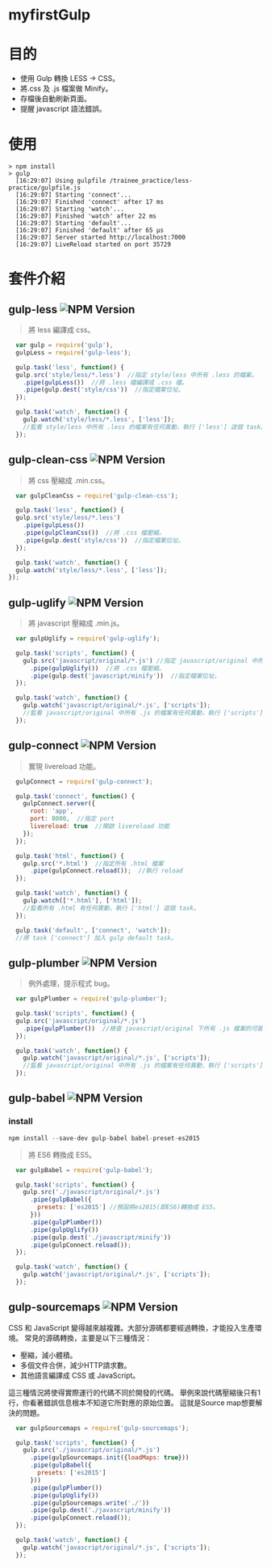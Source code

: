 # myfirstGulp
# 目的

- 使用 Gulp 轉換 LESS → CSS。
- 將.css 及 .js 檔案做 Minify。
- 存檔後自動刷新頁面。
- 提醒 javascript 語法錯誤。

# 使用

```
> npm install
> gulp
  [16:29:07] Using gulpfile /trainee_practice/less-practice/gulpfile.js
  [16:29:07] Starting 'connect'...
  [16:29:07] Finished 'connect' after 17 ms
  [16:29:07] Starting 'watch'...
  [16:29:07] Finished 'watch' after 22 ms
  [16:29:07] Starting 'default'...
  [16:29:07] Finished 'default' after 65 μs
  [16:29:07] Server started http://localhost:7000
  [16:29:07] LiveReload started on port 35729
```

# 套件介紹

## gulp-less ![NPM Version](https://img.shields.io/npm/v/gulp-less.svg?style=flat)

> 將 less 編譯成 css。

```javascript
  var gulp = require('gulp'),
  gulpLess = require('gulp-less');

  gulp.task('less', function() {
  gulp.src('style/less/*.less')  //指定 style/less 中所有 .less 的檔案。
    .pipe(gulpLess())  //將 .less 檔編譯成 .css 檔。
    .pipe(gulp.dest('style/css'))  //指定檔案位址。
  });

  gulp.task('watch', function() {
    gulp.watch('style/less/*.less', ['less']);
    //監看 style/less 中所有 .less 的檔案有任何異動，執行 ['less'] 這個 task。
  });
```

## gulp-clean-css ![NPM Version](https://img.shields.io/npm/v/gulp-clean-css.svg?style=flat)

> 將 css 壓縮成 .min.css。

```javascript
  var gulpCleanCss = require('gulp-clean-css');

  gulp.task('less', function() {
  gulp.src('style/less/*.less')
    .pipe(gulpLess())
    .pipe(gulpCleanCss())  //將 .css 檔壓縮。
    .pipe(gulp.dest('style/css'))  //指定檔案位址。
  });

  gulp.task('watch', function() {
  gulp.watch('style/less/*.less', ['less']);
});
```

## gulp-uglify ![NPM Version](https://img.shields.io/npm/v/gulp-uglify.svg?style=flat)

> 將 javascript 壓縮成 .min.js。

```javascript
  var gulpUglify = require('gulp-uglify');

  gulp.task('scripts', function() {
    gulp.src('javascript/original/*.js') //指定 javascript/original 中所有 .js 的檔案。
      .pipe(gulpUglify())  //將 .css 檔壓縮。
      .pipe(gulp.dest('javascript/minify'))  //指定檔案位址。
  });

  gulp.task('watch', function() {
    gulp.watch('javascript/original/*.js', ['scripts']);
    //監看 javascript/original 中所有 .js 的檔案有任何異動，執行 ['scripts'] 這個 task。
  });
```

## gulp-connect ![NPM Version](https://img.shields.io/npm/v/gulp-connect.svg?style=flat)

> 實現 livereload 功能。

```javascript
  gulpConnect = require('gulp-connect');

  gulp.task('connect', function() {
    gulpConnect.server({
      root: 'app',
      port: 8000,  //指定 port
      livereload: true  //開啟 livereload 功能
    });
  });

  gulp.task('html', function() {
    gulp.src('*.html')  //指定所有 .html 檔案
      .pipe(gulpConnect.reload());  //執行 reload
  });

  gulp.task('watch', function() {
    gulp.watch(['*.html'], ['html']);
    //監看所有 .html 有任何異動，執行 ['html'] 這個 task。
  });

  gulp.task('default', ['connect', 'watch']);
  //將 task ['connect'] 加入 gulp default task。
```

## gulp-plumber ![NPM Version](https://img.shields.io/npm/v/gulp-plumber.svg?style=flat)

> 例外處理，提示程式 bug。

```javascript
  var gulpPlumber = require('gulp-plumber');

  gulp.task('scripts', function() {
  gulp.src('javascript/original/*.js')
    .pipe(gulpPlumber())  //檢查 javascript/original 下所有 .js 檔案的可能錯誤。
  });

  gulp.task('watch', function() {
    gulp.watch('javascript/original/*.js', ['scripts']);
    //監看 javascript/original 中所有 .js 的檔案有任何異動，執行 ['scripts'] 這個 task。
  });
```

## gulp-babel ![NPM Version](https://img.shields.io/npm/v/gulp-babel.svg?style=flat)
### install

```javascript
npm install --save-dev gulp-babel babel-preset-es2015
```

> 將 ES6 轉換成 ES5。

```javascript
  var gulpBabel = require('gulp-babel');

  gulp.task('scripts', function() {
    gulp.src('./javascript/original/*.js')
      .pipe(gulpBabel({
        presets: ['es2015'] //預設將es2015(即ES6)轉換成 ES5。
      }))
      .pipe(gulpPlumber())
      .pipe(gulpUglify())
      .pipe(gulp.dest('./javascript/minify'))
      .pipe(gulpConnect.reload());
  });

  gulp.task('watch', function() {
    gulp.watch('javascript/original/*.js', ['scripts']);
  });
```

## gulp-sourcemaps ![NPM Version](https://img.shields.io/npm/v/gulp-sourcemaps.svg?style=flat)

CSS 和 JavaScript 變得越來越複雜。大部分源碼都要經過轉換，才能投入生產環境。
常見的源碼轉換，主要是以下三種情況：

- 壓縮，減小體積。
- 多個文件合併，減少HTTP請求數。
- 其他語言編譯成 CSS 或 JavaScript。

這三種情況將使得實際運行的代碼不同於開發的代碼。
舉例來說代碼壓縮後只有1行，你看著錯誤信息根本不知道它所對應的原始位置。
這就是Source map想要解決的問題。

```javascript
  var gulpSourcemaps = require('gulp-sourcemaps');

  gulp.task('scripts', function() {
    gulp.src('./javascript/original/*.js')
      .pipe(gulpSourcemaps.init({loadMaps: true}))
      .pipe(gulpBabel({
        presets: ['es2015']
      }))
      .pipe(gulpPlumber())
      .pipe(gulpUglify())
      .pipe(gulpSourcemaps.write('./'))
      .pipe(gulp.dest('./javascript/minify'))
      .pipe(gulpConnect.reload());
  });

  gulp.task('watch', function() {
    gulp.watch('javascript/original/*.js', ['scripts']);
  });
```